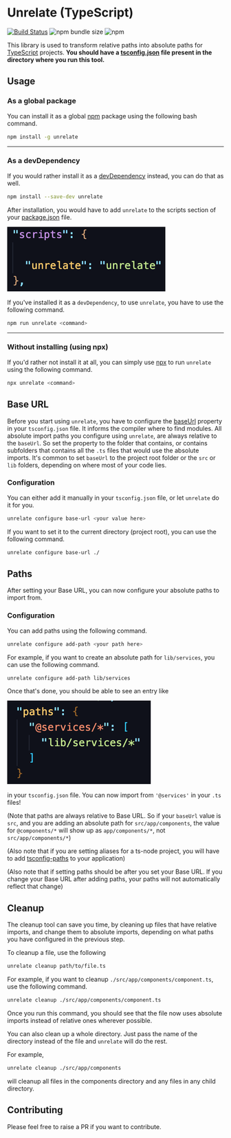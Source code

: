 # Unrelate (TypeScript)

[![Build Status](https://travis-ci.org/lloydaf/unrelate.svg?branch=master)](https://travis-ci.org/lloydaf/unrelate)
![npm bundle size](https://img.shields.io/bundlephobia/min/unrelate)
![npm](https://img.shields.io/npm/v/unrelate)

This library is used to transform relative paths into absolute paths for [TypeScript](https://www.typescriptlang.org) projects. **You should have a [tsconfig.json](https://www.typescriptlang.org/docs/handbook/tsconfig-json.html) file present in the directory where you run this tool.**

## Usage

### As a global package

You can install it as a global [npm](https://www.npmjs.com) package using the following bash command.

```bash
npm install -g unrelate
```

---

### As a devDependency

If you would rather install it as a [devDependency](https://docs.npmjs.com/specifying-dependencies-and-devdependencies-in-a-package-json-file) instead, you can do that as well.

```bash
npm install --save-dev unrelate
```

After installation, you would have to add `unrelate` to the scripts section of your [package.json](https://nodejs.org/en/knowledge/getting-started/npm/what-is-the-file-package-json) file.

![image](./assets/scripts.png)

If you've installed it as a `devDependency`, to use `unrelate`, you have to use the following command.

```bash
npm run unrelate <command>
```

---

### Without installing (using npx)

If you'd rather not install it at all, you can simply use [npx](https://medium.com/@maybekatz/introducing-npx-an-npm-package-runner-55f7d4bd282b) to run `unrelate` using the following command.

```bash
npx unrelate <command>
```

## Base URL

Before you start using `unrelate`, you have to configure the [baseUrl](https://www.typescriptlang.org/docs/handbook/module-resolution.html#base-url) property in your `tsconfig.json` file. It informs the compiler where to find modules. All absolute import paths you configure using `unrelate`, are always relative to the `baseUrl`. So set the property to the folder that contains, or contains subfolders that contains all the `.ts` files that would use the absolute imports. It's common to set `baseUrl` to the project root folder or the `src` or `lib` folders, depending on where most of your code lies.

### Configuration

You can either add it manually in your `tsconfig.json` file, or let `unrelate` do it for you.

```bash
unrelate configure base-url <your value here>
```

If you want to set it to the current directory (project root), you can use the following command.

```bash
unrelate configure base-url ./
```

## Paths

After setting your Base URL, you can now configure your absolute paths to import from.

### Configuration

You can add paths using the following command.

```bash
unrelate configure add-path <your path here>
```

For example, if you want to create an absolute path for `lib/services`, you can use the following command.

```bash
unrelate configure add-path lib/services
```

Once that's done, you should be able to see an entry like

![paths](./assets/paths.png)

in your `tsconfig.json` file. You can now import from `'@services'` in your `.ts` files!

(Note that paths are always relative to Base URL. So if your `baseUrl` value is `src`, and you are adding an absolute path for `src/app/components`, the value for `@components/*` will show up as `app/components/*`, not `src/app/components/*`)

(Also note that if you are setting aliases for a ts-node project, you will have to add [tsconfig-paths](https://www.npmjs.com/package/tsconfig-paths) to your application)

(Also note that if setting paths should be after you set your Base URL. If you change your Base URL after adding paths, your paths will not automatically reflect that change)

## Cleanup

The cleanup tool can save you time, by cleaning up files that have relative imports, and change them to absolute imports, depending on what paths you have configured in the previous step.

To cleanup a file, use the following

```bash
unrelate cleanup path/to/file.ts
```

For example, if you want to cleanup `./src/app/components/component.ts`, use the following command.

```bash
unrelate cleanup ./src/app/components/component.ts
```

Once you run this command, you should see that the file now uses absolute imports instead of relative ones wherever possible.

You can also clean up a whole directory. Just pass the name of the directory instead of the file and `unrelate` will do the rest.

For example,
```bash
unrelate cleanup ./src/app/components
```
will cleanup all files in the components directory and any files in any child directory.

## Contributing

Please feel free to raise a PR if you want to contribute.
